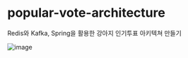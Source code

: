 # popular-vote-architecture
Redis와 Kafka, Spring을 활용한 강아지 인기투표 아키텍쳐 만들기

![image](https://github.com/sm9171/carrot-market/assets/18053020/5912b778-b47c-4180-be8d-138dfb623bef)